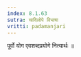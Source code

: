 ```yaml
---
index: 8.1.63
sutra: चादिलोपे विभाषा
vritti: padamanjari
---
```


 पूर्वो योग एवशब्दप्रयोगे नित्यार्थः ॥